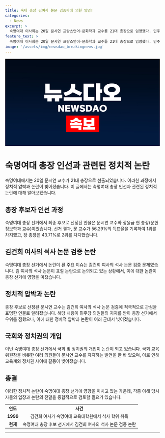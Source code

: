 ```yaml
---
title: 숙대 총장 김여사 논문 검증파에 의한 임명!
categories:
  - News
excerpt: >
  숙명여대 이사회는 20일 문시연 프랑스언어·문화학과 교수를 21대 총장으로 임명했다. 민주당 의원들의 강한 압박 속에서 이루어진 인사였으며, 문 교수는 총장 후보자 중 1위를 차지했고, 김건희 여사의 논문 검증에 적극적인 입장이 도움이 되었다. 총장 선거에서 논란이 된 김 건희 여사의 석사 논문 검증 문제도 큰 이슈였고, 민주당은 계속해서 문 교수를 지지하며 숙대 총장으로의 선출을 압박했다. 이에 대해 교육계와 국회에서는 비판이 제기되고 있으며, 정치권의 숙대 총장 선출에 대한 개입이 문제 삼고 있다.
feature_text: >
  숙명여대 이사회는 20일 문시연 프랑스언어·문화학과 교수를 21대 총장으로 임명했다. 민주당 의원들의 강한 압박 속에서 이루어진 인사였으며, 문 교수는 총장 후보자 중 1위를 차지했고, 김건희 여사의 논문 검증에 적극적인 입장이 도움이 되었다. 총장 선거에서 논란이 된 김 건희 여사의 석사 논문 검증 문제도 큰 이슈였고, 민주당은 계속해서 문 교수를 지지하며 숙대 총장으로의 선출을 압박했다. 이에 대해 교육계와 국회에서는 비판이 제기되고 있으며, 정치권의 숙대 총장 선출에 대한 개입이 문제 삼고 있다.
image: '/assets/img/newsdao_breakingnews.jpg'
---
```


<p><img src="/assets/img/newsdao_breakingnews.jpg" alt="koreaapp 속보" /></p>

<h1 data-ke-size="size26">숙명여대 총장 인선과 관련된 정치적 논란</h1>

<p data-ke-size="size16">숙명여대에서는 20일 문시연 교수가 21대 총장으로 선출되었습니다. 이러한 과정에서 정치적 압박과 논란이 빚어졌습니다. 이 글에서는 숙명여대 총장 인선과 관련된 정치적 논란에 대해 알아보겠습니다.</p>

<h2 data-ke-size="size26">총장 후보자 인선 과정</h2>

<p data-ke-size="size16">숙명여대 총장 선거에서 최종 후보로 선정된 인물은 문시연 교수와 장윤금 현 총장(문헌정보학과 교수)이었습니다. 선거 결과, 문 교수가 56.29%의 득표율을 기록하여 1위를 차지했고, 장 총장은 43.71%로 2위를 차지했습니다.</p>

<h2 data-ke-size="size26">김건희 여사의 석사 논문 검증 논란</h2>

<p data-ke-size="size16">숙명여대 총장 선거에서 논란이 된 주요 이슈는 김건희 여사의 석사 논문 검증 문제였습니다. 김 여사의 석사 논문이 표절 논란으로 논의되고 있는 상황에서, 이에 대한 논란이 총장 선거에 영향을 미쳤습니다.</p>

<h2 data-ke-size="size26">정치적 압박과 논란</h2>

<p data-ke-size="size16">총장 후보로 선정된 문시연 교수는 김건희 여사의 석사 논문 검증에 적극적으로 관심을 표명한 인물로 알려졌습니다. 해당 내용이 민주당 의원들의 지지를 받아 총장 선거에서 우위를 점했으나, 이에 대한 정치적 압박과 논란이 여러 군데서 빚어졌습니다.</p>

<h2 data-ke-size="size26">국회와 정치권의 개입</h2>

<p data-ke-size="size16">이번 숙명여대 총장 선거에서 국회 및 정치권의 개입이 논란이 되고 있습니다. 국회 교육위원장을 비롯한 여러 의원들이 문시연 교수를 지지하는 발언을 한 바 있으며, 이로 인해 교육계와 정치권 사이에 갈등이 빚어졌습니다.</p>

<h2 data-ke-size="size26">총결</h2>

<p data-ke-size="size16">이러한 정치적 논란이 숙명여대 총장 선거에 영향을 미치고 있는 가운데, 각종 이해 당사자들의 입장과 논란의 전말을 종합적으로 검토할 필요가 있습니다.</p>

<table>
    <tbody>
        <tr>
            <td style="text-align: center; height: 17px;"><b>연도</b></td>
            <td style="text-align: center; height: 17px;"><b>사건</b></td>
        </tr>
        <tr>
            <td style="text-align: center; height: 17px;"><b>1999</b></td>
            <td style="text-align: center; height: 17px;">김건희 여사가 숙명여대 교육대학원에서 석사 학위 취득</td>
        </tr>
        <tr>
            <td style="text-align: center; height: 17px;"><b>현재</b></td>
            <td style="text-align: center; height: 17px;">숙명여대 총장 후보 선거에서 김건희 여사의 석사 논문 검증 논란</td>
        </tr>
    </tbody>
</table>

<p><hr></p>

